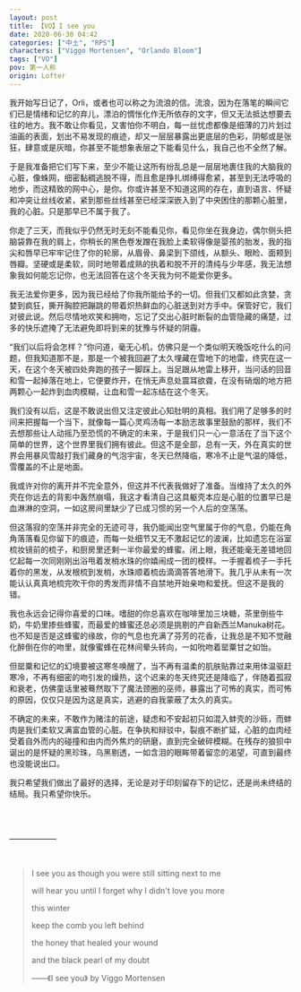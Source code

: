 ```yaml
---
layout: post
title: 【VO】I see you
date: 2020-06-30 04:42
categories: ["中土", "RPS"]
characters: ["Viggo Mortensen", "Orlando Bloom"]
tags: ["VO"]
pov: 第一人称
origin: Lofter
---
```


我开始写日记了，Orli，或者也可以称之为流浪的信。流浪，因为在落笔的瞬间它们已是情绪和记忆的弃儿，漂泊的惆怅化作无所依存的文字，但又无法抵达想要去往的地方。我不敢让你看见，又害怕你不明白，每一丝忧虑都像是细薄的刀片划过油画的表面，划出不易发现的痕迹，却又一层层暴露出更底层的色彩，阴郁或是张狂，肆意或是灰暗，你甚至不能想象表层之下能看见什么，我自己也不全然了解。
 
于是我准备把它们写下来，至少不能让这所有纷乱总是一层层地裹住我的大脑我的心脏，像蛛网，细密黏稠逃脱不得，而且愈是挣扎绑缚得愈紧，甚至到无法呼吸的地步，而这精致的网中心，是你。你或许甚至不知道这网的存在，直到语言、怀疑和冲突让丝线收紧，紧到那些丝线甚至已经深深嵌入到了中央困住的那颗心脏里，我的心脏。只是那早已不属于我了。

你走了三天，而我似乎仍然无时无刻不能看见你，看见你坐在我身边，偶尔侧头把脑袋靠在我的肩上，你稍长的黑色卷发蹭在我脸上柔软得像是婴孩的胎发，我的指尖和唇早已牢牢记住了你的轮廓，从眉骨、鼻梁到下颌线，从额头、眼睑、面颊到唇瓣。坚硬或是柔软，同时地带着成熟的执着和脱不开的清纯与少年感，我无法想象我如何能忘记你，也无法回答在这个冬天我为何不能爱你更多。

我无法爱你更多，因为我已经给了你我所能给予的一切。但我们又都如此贪婪，贪婪到疯狂，撕开胸腔把蹦跳的带着炽热鲜血的心脏送到对方手中。保管好它，我们对彼此说。然后尽情地欢笑和拥吻，忘记了交出心脏时断裂的血管隐藏的痛楚，过多的快乐遮掩了无法避免即将到来的犹豫与怀疑的阴霾。

“我们以后将会怎样？”你问道，毫无心机，仿佛只是一个类似明天晚饭吃什么的问题，但我知道那不是，那是一个被我回避了太久埋藏在雪地下的地雷，终究在这一天，在这个冬天被四处奔跑的孩子一脚踩上。当足跟从地雷上移开，当问话的回音和雪一起掉落在地上，它便要炸开，在悄无声息处震耳欲聋，在没有硝烟的地方把两颗心一起炸到血肉模糊，让血和雪一起冻结在这个冬天。

我们没有以后，这是不敢说出但又注定彼此心知肚明的真相。我们用了足够多的时间来把握每一个当下，就像每一篇心灵鸡汤每一本励志故事里鼓励的那样，我们不去想那些让人动摇乃至恐慌的不确定的未来，于是我们只一心一意活在了当下这个简单的世界，这个世界里我们拥有彼此。但这不是全部，总有一天，外在真实的世界会用暴风雪敲打我们藏身的气泡宇宙，冬天已然降临，寒冷不止是气温的降低，雪覆盖的不止是地面。

我或许对你的离开并不完全意外，但这并不代表我做好了准备。当维持了太久的外壳在你远去的背影中轰然崩塌，我这才看清自己这具躯壳本应是心脏的位置早已是血淋淋的空洞，一如这房间里缺少了已成习惯的另一个人后的空荡荡。

但这落寂的空荡并非完全的无迹可寻，我仍能闻出空气里属于你的气息，仍能在角角落落看见你留下的痕迹，而每一处细节又无不激起记忆的波澜，比如遗忘在浴室梳妆镜前的梳子，和厨房里还剩一半你最爱的蜂蜜。闭上眼，我还能毫无差错地回忆起每一次同刚刚出浴甩着发梢水珠的你嬉闹成一团的模样。一手握着梳子一手托着你的黑发，从发根梳到发梢，水珠顺着梳齿滴滴答答地滑下。我几乎从未有一次能认认真真地梳完吹干你的秀发而非情不自禁地开始亲吻和爱抚。但这不是我的错。

我也永远会记得你喜爱的口味。嗜甜的你总喜欢在咖啡里加三块糖，茶里倒些牛奶，牛奶里掺些蜂蜜，而最爱的蜂蜜还总必须是挑剔的产自新西兰Manuka树花。也不知是否是这蜂蜜的缘故，你的气息也充满了芬芳的花香，让我总是不知不觉融化醉倒在你的吻里，就像蜜蜂在花林间晕头转向，一如吮吻着罂粟甘之如饴。

但罂粟和记忆的幻境要被这寒冬唤醒了，当不再有温柔的肌肤贴靠过来用体温驱赶寒冷，不再有细密的吻引发的燥热，这个迟来的冬天终究还是降临了，伴随着孤寂和衰老，仿佛童话里被蓦然取下了魔法颈圈的巫师，暴露出了可怖的真实，而可怖的原因，仅仅只是因为这是真实，逃避的自我蒙蔽了太久的真实。

不确定的未来，不敢作为赌注的前途，疑虑和不安起初只如混入蚌壳的沙砾，而蚌肉是我们柔软又满富血管的心脏。在争执和辩驳中，裂痕不断扩延，心脏的血肉经受着自外而内的碰撞和由内而外焦灼的研磨，直到完全破碎模糊。在残存的狼狈中诞出的是怀疑的黑珍珠，乌黑剔透，一如含泪的眼眸带着留恋的渴望，可直到最终也没能说出口。

我只希望我们做出了最好的选择，无论是对于印刻留存下的记忆，还是尚未终结的结局。我只希望你快乐。

<br><br>

——————

<br>

> I see you as though you were still sitting next to me
> 
> will hear you until I forget why I didn't love you more
> 
> this winter
> 
> keep the comb you left behind
> 
> the honey that healed your wound
> 
> and the black pearl of my doubt
> 
> ——《I see you》 by Viggo Mortensen
